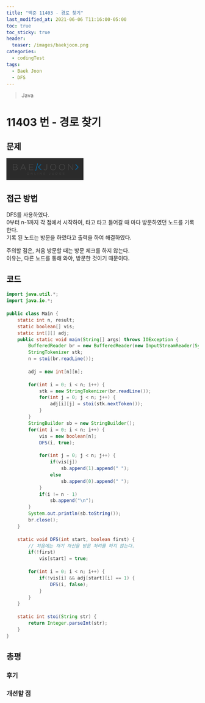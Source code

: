 ```yaml
---
title: "백준 11403 - 경로 찾기"
last_modified_at: 2021-06-06 T11:16:00-05:00
toc: true
toc_sticky: true
header:
  teaser: /images/baekjoon.png
categories:
  - codingTest
tags:
  - Baek Joon
  - DFS
---
```


> Java

# 11403 번 - 경로 찾기

## 문제

[<img src="/images/baekjoon.png" width="40%" height="40%">](https://www.acmicpc.net/problem/11403)

## 접근 방법

DFS를 사용하였다.  
0부터 n-1까지 각 점에서 시작하여, 타고 타고 들어갈 때 마다 방문하였던 노드를 기록한다.  
기록 된 노드는 방문을 하였다고 출력을 하여 해결하였다.

주의할 점은, 처음 방문할 때는 방문 체크를 하지 않는다.  
이유는, 다른 노드를 통해 와야, 방문한 것이기 때문이다.

## 코드

```java
import java.util.*;
import java.io.*;

public class Main {
	static int n, result;
	static boolean[] vis;
	static int[][] adj;
	public static void main(String[] args) throws IOException {
		BufferedReader br = new BufferedReader(new InputStreamReader(System.in));
    	StringTokenizer stk;
    	n = stoi(br.readLine());

    	adj = new int[n][n];

    	for(int i = 0; i < n; i++) {
    		stk = new StringTokenizer(br.readLine());
    		for(int j = 0; j < n; j++) {
    			adj[i][j] = stoi(stk.nextToken());
    		}
    	}
    	StringBuilder sb = new StringBuilder();
    	for(int i = 0; i < n; i++) {
    		vis = new boolean[n];
    		DFS(i, true);

    		for(int j = 0; j < n; j++) {
    			if(vis[j])
    				sb.append(1).append(" ");
    			else
    				sb.append(0).append(" ");
    		}
    		if(i != n - 1)
    			sb.append("\n");
    	}
    	System.out.println(sb.toString());
    	br.close();
	}

	static void DFS(int start, boolean first) {
		// 처음에는 자기 자신을 방문 처리를 하지 않는다.
		if(!first)
			vis[start] = true;

		for(int i = 0; i < n; i++) {
			if(!vis[i] && adj[start][i] == 1) {
				DFS(i, false);
			}
		}
	}

	static int stoi(String str) {
    	return Integer.parseInt(str);
    }
}
```

## 총평

### 후기

### 개선할 점

<!-- ★
<img src="/images/codingTest/bj/문제번호.PNG" width="40%" height="40%">

-->
